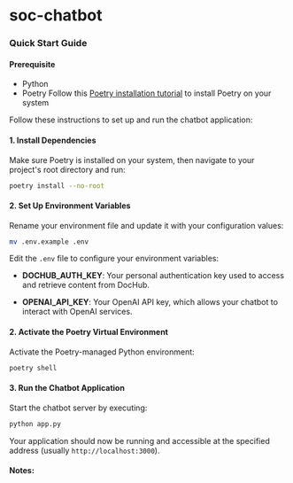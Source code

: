 # soc-chatbot

### Quick Start Guide

#### Prerequisite

- Python
- Poetry Follow this [Poetry installation tutorial](https://python-poetry.org/docs/#installing-with-pipx) to install Poetry on your system

Follow these instructions to set up and run the chatbot application:

#### 1. Install Dependencies

Make sure Poetry is installed on your system, then navigate to your project's root directory and run:

```bash
poetry install --no-root
```

#### 2. Set Up Environment Variables

Rename your environment file and update it with your configuration values:

```bash
mv .env.example .env
```

Edit the `.env` file to configure your environment variables:

- **DOCHUB_AUTH_KEY**: Your personal authentication key used to access and retrieve content from DocHub.

- **OPENAI_API_KEY**: Your OpenAI API key, which allows your chatbot to interact with OpenAI services.

#### 2. Activate the Poetry Virtual Environment

Activate the Poetry-managed Python environment:

```bash
poetry shell
```

#### 3. Run the Chatbot Application

Start the chatbot server by executing:

```bash
python app.py
```

Your application should now be running and accessible at the specified address (usually `http://localhost:3000`).

#### Notes:
